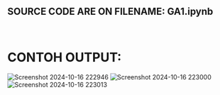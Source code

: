## SOURCE CODE ARE ON FILENAME: GA1.ipynb

<br>

# CONTOH OUTPUT:
![Screenshot 2024-10-16 222946](https://github.com/user-attachments/assets/9933f7f3-7feb-4337-9a2f-3ccb7423da8e)
![Screenshot 2024-10-16 223000](https://github.com/user-attachments/assets/e87bd857-59fb-4960-b2e9-99af6eab6c57)
![Screenshot 2024-10-16 223013](https://github.com/user-attachments/assets/677d51b7-8866-4f9c-a7fd-04fbf323a07b)

